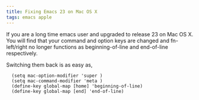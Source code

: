 ```yaml
---
title: Fixing Emacs 23 on Mac OS X
tags: emacs apple
---
```



If you are a long time emacs user and upgraded to release 23 on Mac OS
X. You will find that your command and option keys are changed and fn-
left/right no longer functions as beginning-of-line and end-of-line
respectively.

Switching them back is as easy as,

      (setq mac-option-modifier 'super )
      (setq mac-command-modifier 'meta )
      (define-key global-map [home] 'beginning-of-line)
      (define-key global-map [end] 'end-of-line)
